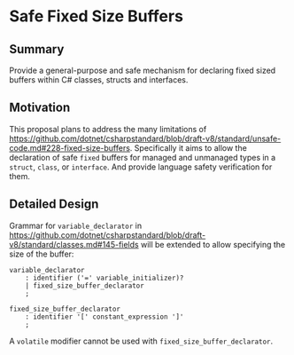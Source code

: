 Safe Fixed Size Buffers
=====

## Summary

Provide a general-purpose and safe mechanism for declaring fixed sized buffers within C# classes, structs and interfaces.

## Motivation

This proposal plans to address the many limitations of https://github.com/dotnet/csharpstandard/blob/draft-v8/standard/unsafe-code.md#228-fixed-size-buffers.
Specifically it aims to allow the declaration of safe `fixed` buffers for managed and unmanaged types in a `struct`, `class`, or `interface`.
And provide language safety verification for them.

## Detailed Design 

Grammar for `variable_declarator` in https://github.com/dotnet/csharpstandard/blob/draft-v8/standard/classes.md#145-fields
will be extended to allow specifying the size of the buffer:

``` antlr
variable_declarator
    : identifier ('=' variable_initializer)?
    | fixed_size_buffer_declarator
    ;
    
fixed_size_buffer_declarator
    : identifier '[' constant_expression ']'
    ;    
```

A `volatile` modifier cannot be used with `fixed_size_buffer_declarator`.

